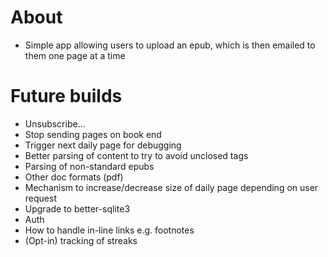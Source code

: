 # About

- Simple app allowing users to upload an epub, which is then emailed to them one page at a time

# Future builds

- Unsubscribe...
- Stop sending pages on book end
- Trigger next daily page for debugging
- Better parsing of content to try to avoid unclosed tags
- Parsing of non-standard epubs
- Other doc formats (pdf)
- Mechanism to increase/decrease size of daily page depending on user request
- Upgrade to better-sqlite3
- Auth
- How to handle in-line links e.g. footnotes
- (Opt-in) tracking of streaks
